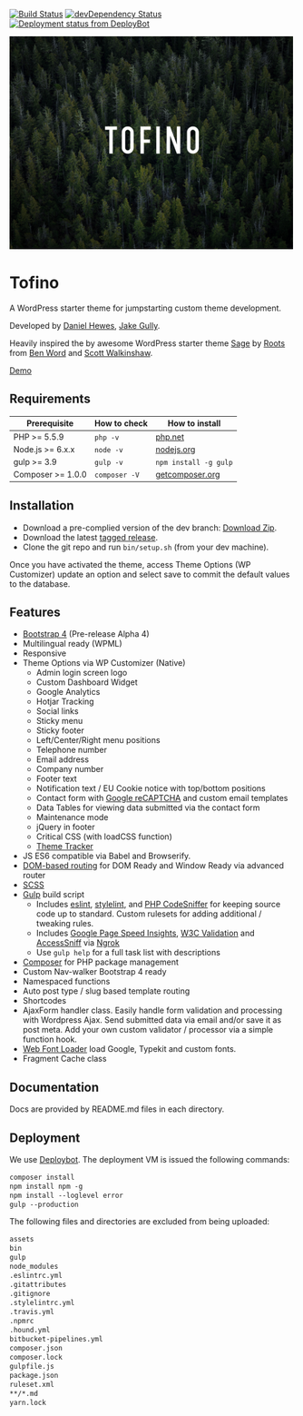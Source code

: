 [![Build Status](https://travis-ci.org/creativedotdesign/tofino.svg)](https://travis-ci.org/creativedotdesign/tofino) [![devDependency Status](https://david-dm.org/creativedotdesign/tofino/dev-status.svg)](https://david-dm.org/creativedotdesign/tofino#info=devDependencies) [![Deployment status from DeployBot](https://lambdacreatives.deploybot.com/badge/77558060036000/47551.svg)](http://deploybot.com)

<img src="https://raw.githubusercontent.com/creativedotdesign/tofino/master/screenshot.png" alt="Tofino" width="500">

# Tofino

A WordPress starter theme for jumpstarting custom theme development.

Developed by [Daniel Hewes](https://github.com/danimalweb), [Jake Gully](https://github.com/mrchimp).

Heavily inspired the by awesome WordPress starter theme [Sage](https://github.com/roots/sage) by [Roots](https://github.com/roots) from [Ben Word](https://github.com/retlehs) and [Scott Walkinshaw](https://github.com/swalkinshaw).

[Demo](http://tofino.lambdacreatives.com)

## Requirements

| Prerequisite              | How to check  | How to install                                  |
| ------------------------- | ------------- | ----------------------------------------------- |
| PHP >= 5.5.9              | `php -v`      | [php.net](http://php.net/manual/en/install.php) |
| Node.js >= 6.x.x          | `node -v`     | [nodejs.org](http://nodejs.org/)                |
| gulp >= 3.9               | `gulp -v`     | `npm install -g gulp`                           |
| Composer >= 1.0.0	        | `composer -V` | [getcomposer.org](http://getcomposer.org)       |

## Installation

* Download a pre-complied version of the dev branch: [Download Zip](http://tofino.lambdacreatives.com/tofino.zip).
* Download the latest [tagged release](https://github.com/creativedotdesign/tofino/releases).
* Clone the git repo and run `bin/setup.sh` (from your dev machine).

Once you have activated the theme, access Theme Options (WP Customizer) update an option and select save to commit the default values to the database.

## Features

* [Bootstrap 4](http://getbootstrap.com/) (Pre-release Alpha 4)
* Multilingual ready (WPML)
* Responsive
* Theme Options via WP Customizer (Native)
	* Admin login screen logo
	* Custom Dashboard Widget
	* Google Analytics
	* Hotjar Tracking
	* Social links
	* Sticky menu
	* Sticky footer
	* Left/Center/Right menu positions
	* Telephone number
	* Email address
	* Company number
	* Footer text
	* Notification text / EU Cookie notice with top/bottom positions
	* Contact form with [Google reCAPTCHA](https://www.google.com/recaptcha) and custom email templates
	* Data Tables for viewing data submitted via the contact form
	* Maintenance mode
	* jQuery in footer
	* Critical CSS (with loadCSS function)
	* [Theme Tracker](https://github.com/lambdacreatives/tracker)
* JS ES6 compatible via Babel and Browserify.
* [DOM-based routing](http://goo.gl/EUTi53) for DOM Ready and Window Ready via advanced router
* [SCSS](http://sass-lang.com/)
* [Gulp](http://gulpjs.com/) build script
	* Includes [eslint](https://github.com/eslint/eslint), [stylelint](https://github.com/stylelint/stylelint), and [PHP CodeSniffer](https://github.com/squizlabs/PHP_CodeSniffer) for keeping source code up to standard. Custom rulesets for adding additional / tweaking rules.
	* Includes [Google Page Speed Insights](https://github.com/addyosmani/psi), [W3C Validation](https://github.com/addyosmani/psi) and [AccessSniff](https://github.com/yargalot/AccessSniff) via [Ngrok](https://github.com/bubenshchykov/ngrok)
	* Use `gulp help` for a full task list with descriptions
* [Composer](https://getcomposer.org/) for PHP package management
* Custom Nav-walker Bootstrap 4 ready
* Namespaced functions
* Auto post type / slug based template routing
* Shortcodes
* AjaxForm handler class. Easily handle form validation and processing with Wordpress Ajax. Send submitted data via email and/or save it as post meta. Add your own custom validator / processor via a simple function hook.
* [Web Font Loader](https://github.com/typekit/webfontloader) load Google, Typekit and custom fonts.
* Fragment Cache class

## Documentation

Docs are provided by README.md files in each directory.

## Deployment

We use [Deploybot](https://deploybot.com). The deployment VM is issued the following commands:

```
composer install
npm install npm -g
npm install --loglevel error
gulp --production
```

The following files and directories are excluded from being uploaded:

```
assets
bin
gulp
node_modules
.eslintrc.yml
.gitattributes
.gitignore
.stylelintrc.yml
.travis.yml
.npmrc
.hound.yml
bitbucket-pipelines.yml
composer.json
composer.lock
gulpfile.js
package.json
ruleset.xml
**/*.md
yarn.lock
```
